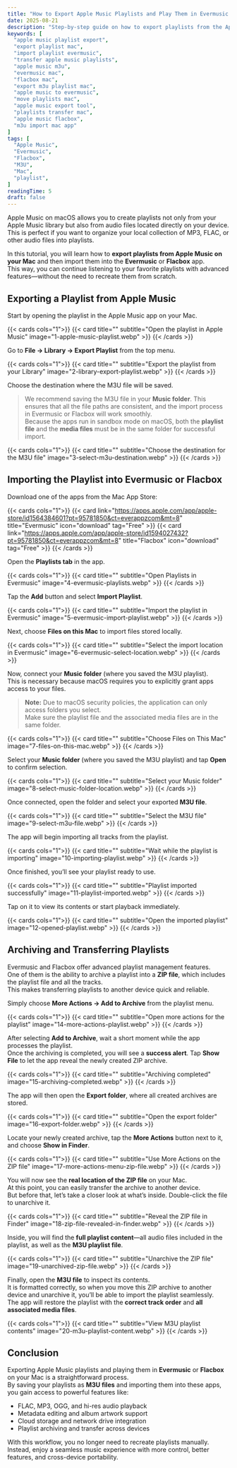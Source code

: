 ```yaml
---
title: "How to Export Apple Music Playlists and Play Them in Evermusic on Mac"
date: 2025-08-21
description: "Step-by-step guide on how to export playlists from the Apple Music app on Mac and import them into Evermusic or Flacbox. Learn how to create M3U playlists, transfer them, and enjoy advanced features without recreating your playlists."
keywords: [
  "apple music playlist export",
  "export playlist mac",
  "import playlist evermusic",
  "transfer apple music playlists",
  "apple music m3u",
  "evermusic mac",
  "flacbox mac",
  "export m3u playlist mac",
  "apple music to evermusic",
  "move playlists mac",
  "apple music export tool",
  "playlists transfer mac",
  "apple music flacbox",
  "m3u import mac app"
]
tags: [
  "Apple Music",
  "Evermusic",
  "Flacbox",
  "M3U",
  "Mac",
  "playlist",
]
readingTime: 5
draft: false
---
```


Apple Music on macOS allows you to create playlists not only from your Apple Music library but also from audio files located directly on your device.  
This is perfect if you want to organize your local collection of MP3, FLAC, or other audio files into playlists.  

In this tutorial, you will learn how to **export playlists from Apple Music on your Mac** and then import them into the **Evermusic** or **Flacbox** app.  
This way, you can continue listening to your favorite playlists with advanced features—without the need to recreate them from scratch.

## Exporting a Playlist from Apple Music

Start by opening the playlist in the Apple Music app on your Mac.

{{< cards cols="1">}}
  {{< card title="" subtitle="Open the playlist in Apple Music" image="1-apple-music-playlist.webp" >}}
{{< /cards >}}

Go to **File → Library → Export Playlist** from the top menu.

{{< cards cols="1">}}
  {{< card title="" subtitle="Export the playlist from your Library" image="2-library-export-playlist.webp" >}}
{{< /cards >}}

Choose the destination where the M3U file will be saved.  

> We recommend saving the M3U file in your **Music folder**. 
> This ensures that all the file paths are consistent, and the import process in Evermusic or Flacbox will work smoothly.  
> Because the apps run in sandbox mode on macOS, both the **playlist file** and the **media files** must be in the same folder for successful import.

{{< cards cols="1">}}
  {{< card title="" subtitle="Choose the destination for the M3U file" image="3-select-m3u-destination.webp" >}}
{{< /cards >}}

## Importing the Playlist into Evermusic or Flacbox

Download one of the apps from the Mac App Store:

{{< cards cols="1">}}
{{< card link="https://apps.apple.com/app/apple-store/id1564384601?pt=95781850&ct=everappzcom&mt=8" title="Evermusic" icon="download" tag="Free" >}}
{{< card link="https://apps.apple.com/app/apple-store/id1594027432?pt=95781850&ct=everappzcom&mt=8" title="Flacbox" icon="download" tag="Free" >}}
{{< /cards >}}

Open the **Playlists tab** in the app.

{{< cards cols="1">}}
  {{< card title="" subtitle="Open Playlists in Evermusic" image="4-evermusic-playlists.webp" >}}
{{< /cards >}}

Tap the **Add** button and select **Import Playlist**.

{{< cards cols="1">}}
  {{< card title="" subtitle="Import the playlist in Evermusic" image="5-evermusic-import-playlist.webp" >}}
{{< /cards >}}

Next, choose **Files on this Mac** to import files stored locally.

{{< cards cols="1">}}
  {{< card title="" subtitle="Select the import location in Evermusic" image="6-evermusic-select-location.webp" >}}
{{< /cards >}}

Now, connect your **Music folder** (where you saved the M3U playlist).  
This is necessary because macOS requires you to explicitly grant apps access to your files.

> **Note:** Due to macOS security policies, the application can only access folders you select.  
> Make sure the playlist file and the associated media files are in the same folder.

{{< cards cols="1">}}
  {{< card title="" subtitle="Choose Files on This Mac" image="7-files-on-this-mac.webp" >}}
{{< /cards >}}

Select your **Music folder** (where you saved the M3U playlist) and tap **Open** to confirm selection.

{{< cards cols="1">}}
  {{< card title="" subtitle="Select your Music folder" image="8-select-music-folder-location.webp" >}}
{{< /cards >}}

Once connected, open the folder and select your exported **M3U file**.

{{< cards cols="1">}}
  {{< card title="" subtitle="Select the M3U file" image="9-select-m3u-file.webp" >}}
{{< /cards >}}

The app will begin importing all tracks from the playlist.

{{< cards cols="1">}}
  {{< card title="" subtitle="Wait while the playlist is importing" image="10-importing-playlist.webp" >}}
{{< /cards >}}

Once finished, you’ll see your playlist ready to use.  

{{< cards cols="1">}}
  {{< card title="" subtitle="Playlist imported successfully" image="11-playlist-imported.webp" >}}
{{< /cards >}}

Tap on it to view its contents or start playback immediately.

{{< cards cols="1">}}
  {{< card title="" subtitle="Open the imported playlist" image="12-opened-playlist.webp" >}}
{{< /cards >}}

## Archiving and Transferring Playlists

Evermusic and Flacbox offer advanced playlist management features.  
One of them is the ability to archive a playlist into a **ZIP file**, which includes the playlist file and all the tracks.  
This makes transferring playlists to another device quick and reliable.

Simply choose **More Actions → Add to Archive** from the playlist menu.

{{< cards cols="1">}}
  {{< card title="" subtitle="Open more actions for the playlist" image="14-more-actions-playlist.webp" >}}
{{< /cards >}}

After selecting **Add to Archive**, wait a short moment while the app processes the playlist.  
Once the archiving is completed, you will see a **success alert**. Tap **Show File** to let the app reveal the newly created ZIP archive.

{{< cards cols="1">}}
  {{< card title="" subtitle="Archiving completed" image="15-archiving-completed.webp" >}}
{{< /cards >}}

The app will then open the **Export folder**, where all created archives are stored.

{{< cards cols="1">}}
  {{< card title="" subtitle="Open the export folder" image="16-export-folder.webp" >}}
{{< /cards >}}

Locate your newly created archive, tap the **More Actions** button next to it, and choose **Show in Finder**.

{{< cards cols="1">}}
  {{< card title="" subtitle="Use More Actions on the ZIP file" image="17-more-actions-menu-zip-file.webp" >}}
{{< /cards >}}

You will now see the **real location of the ZIP file** on your Mac.  
At this point, you can easily transfer the archive to another device.  
But before that, let’s take a closer look at what’s inside. Double-click the file to unarchive it.

{{< cards cols="1">}}
  {{< card title="" subtitle="Reveal the ZIP file in Finder" image="18-zip-file-revealed-in-finder.webp" >}}
{{< /cards >}}

Inside, you will find the **full playlist content**—all audio files included in the playlist, as well as the **M3U playlist file**.

{{< cards cols="1">}}
  {{< card title="" subtitle="Unarchive the ZIP file" image="19-unarchived-zip-file.webp" >}}
{{< /cards >}}

Finally, open the **M3U file** to inspect its contents.  
It is formatted correctly, so when you move this ZIP archive to another device and unarchive it, you’ll be able to import the playlist seamlessly.  
The app will restore the playlist with the **correct track order** and **all associated media files**.

{{< cards cols="1">}}
  {{< card title="" subtitle="View M3U playlist contents" image="20-m3u-playlist-content.webp" >}}
{{< /cards >}}

## Conclusion

Exporting Apple Music playlists and playing them in **Evermusic** or **Flacbox** on your Mac is a straightforward process.  
By saving your playlists as **M3U files** and importing them into these apps, you gain access to powerful features like:

- FLAC, MP3, OGG, and hi-res audio playback  
- Metadata editing and album artwork support  
- Cloud storage and network drive integration  
- Playlist archiving and transfer across devices  

With this workflow, you no longer need to recreate playlists manually.  
Instead, enjoy a seamless music experience with more control, better features, and cross-device portability.